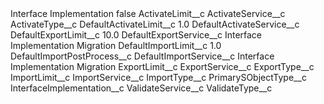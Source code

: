 <?xml version="1.0" encoding="UTF-8"?>
<CustomMetadata xmlns="http://soap.sforce.com/2006/04/metadata" xmlns:xsi="http://www.w3.org/2001/XMLSchema-instance" xmlns:xsd="http://www.w3.org/2001/XMLSchema">
    <label>Interface Implementation</label>
    <protected>false</protected>
    <values>
        <field>ActivateLimit__c</field>
        <value xsi:nil="true"/>
    </values>
    <values>
        <field>ActivateService__c</field>
        <value xsi:nil="true"/>
    </values>
    <values>
        <field>ActivateType__c</field>
        <value xsi:nil="true"/>
    </values>
    <values>
        <field>DefaultActivateLimit__c</field>
        <value xsi:type="xsd:double">1.0</value>
    </values>
    <values>
        <field>DefaultActivateService__c</field>
        <value xsi:nil="true"/>
    </values>
    <values>
        <field>DefaultExportLimit__c</field>
        <value xsi:type="xsd:double">10.0</value>
    </values>
    <values>
        <field>DefaultExportService__c</field>
        <value xsi:type="xsd:string">Interface Implementation Migration</value>
    </values>
    <values>
        <field>DefaultImportLimit__c</field>
        <value xsi:type="xsd:double">1.0</value>
    </values>
    <values>
        <field>DefaultImportPostProcess__c</field>
        <value xsi:nil="true"/>
    </values>
    <values>
        <field>DefaultImportService__c</field>
        <value xsi:type="xsd:string">Interface Implementation Migration</value>
    </values>
    <values>
        <field>ExportLimit__c</field>
        <value xsi:nil="true"/>
    </values>
    <values>
        <field>ExportService__c</field>
        <value xsi:nil="true"/>
    </values>
    <values>
        <field>ExportType__c</field>
        <value xsi:nil="true"/>
    </values>
    <values>
        <field>ImportLimit__c</field>
        <value xsi:nil="true"/>
    </values>
    <values>
        <field>ImportService__c</field>
        <value xsi:nil="true"/>
    </values>
    <values>
        <field>ImportType__c</field>
        <value xsi:nil="true"/>
    </values>
    <values>
        <field>PrimarySObjectType__c</field>
        <value xsi:type="xsd:string">InterfaceImplementation__c</value>
    </values>
    <values>
        <field>ValidateService__c</field>
        <value xsi:nil="true"/>
    </values>
    <values>
        <field>ValidateType__c</field>
        <value xsi:nil="true"/>
    </values>
</CustomMetadata>
